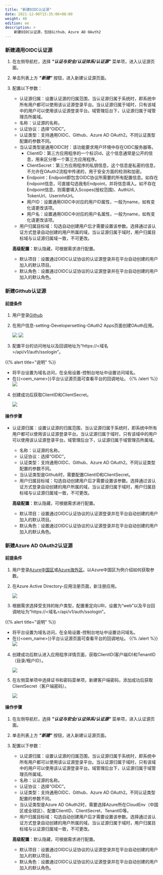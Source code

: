 ```yaml
---
title: "新建OIDC认证源"
date: 2021-12-06T15:35:06+08:00
weight: 40
edition: ee
description: >
    新建OIDC认证源，包括Github、Azure AD OAuth2
---
```


### 新建通用OIDC认证源

1. 在左侧导航栏，选择 **_"认证与安全/认证体系/认证源"_** 菜单项，进入认证源页面。
2. 单击列表上方 **_"新建"_** 按钮，进入新建认证源页面。
2. 配置以下参数：
    - 认证源归属：设置认证源的归属范围，当认证源归属于系统时，即系统中所有用户都可以使用该认证源登录平台。当认证源归属于域时，只有该域中的用户可以使用该认证源登录平台。域管理后台下，认证源归属于域管理员所属域。
    - 名称：认证源的名称。
    - 认证协议：选择“OIDC”。
    - 认证类型：支持通用OIDC、Github、Azure AD OAuth2。不同认证类型配置的参数不同。
    - 当认证类型是通用OIDC时：该功能要求用户环境中存在OIDC服务器等。
        - ClientID：第三方应用程序的一个标识id，这个信息通常是公开的信息，用来区分哪一个第三方应用程序。
        - ClientSecret：第三方应用程序的私钥信息，这个信息是私密的信息，不允许在OAuth2流程中传递的，用于安全方面的检测和加密。
        - Endpoint：Endpoint即包含OIDC协议所需要的所有配置信息。如存在Endpoint信息，可直接勾选我有Endpoint，并将信息填入。如不存在Endpoint信息，则需要填入Scopes(授权范围)、AuthUrl、TokenUrl、UserinfoUrl。
        - 用户ID：设置通用OIDC中对应的用户ID属性，一般为name，如有变化请更改该项。
        - 用户名：设置通用OIDC中对应的用户名属性，一般为name，如有变化请更改该项。
    - 用户归属目标域：勾选自动创建用户后才需要设置该参数。选择通过该认证方式登录自动创建的用户所属的域，当认证源归属于域时，用户归属目标域与认证源归属域一致，不可更改。

    **高级配置**：默认隐藏，可根据需求进行配置。

    - 默认项目：设置通过OIDC认证协议的认证源登录并在平台自动创建的用户加入的默认项目。
    - 默认角色：设置通过OIDC认证协议的认证源登录并在平台自动创建的用户加入的默认角色。

### 新建Github认证源

#### 前提条件

1. 用户登录[Github](https://github.com)
2. 在用户信息-setting-Developersetting-OAuth2 Apps页面创建OAuth应用。

    ![](../../../images/githubsetting.png)
    ![](../../../images/githuboauth.png)

3. 配置平台的访问地址以及回调地址为“https://<域名>/api/v1/auth/ssologin”。

{{% alert title="说明" %}}
- 将平台设置为域名访问，在全局设置-控制台地址中设置访问域名。
- 在{{<oem_name>}}平台认证源页面可查看平台的回调地址。
{{% /alert %}}
    ![](../../../images/githubassocreate.png)

4. 创建成功后获取ClientID和ClientSecret。

    ![](../../../images/githubssoappkey.png)

#### 操作步骤

- 认证源归属：设置认证源的归属范围，当认证源归属于系统时，即系统中所有用户都可以使用该认证源登录平台。当认证源归属于域时，只有该域中的用户可以使用该认证源登录平台。域管理后台下，认证源归属于域管理员所属域。
    - 名称：认证源的名称。
    - 认证协议：选择“OIDC”。
    - 认证类型：支持通用OIDC、Github、Azure AD OAuth2。不同认证类型配置的参数不同。
    - 当认证类型是Github时，需要配置ClientID和ClientSecret。
    - 用户归属目标域：勾选自动创建用户后才需要设置该参数。选择通过该认证方式登录自动创建的用户所属的域，当认证源归属于域时，用户归属目标域与认证源归属域一致，不可更改。

    **高级配置**：默认隐藏，可根据需求进行配置。

    - 默认项目：设置通过OIDC认证协议的认证源登录并在平台自动创建的用户加入的默认项目。
    - 默认角色：设置通过OIDC认证协议的认证源登录并在平台自动创建的用户加入的默认角色。

### 新建Azure AD OAuth2认证源

#### 前提条件

1. 用户登录[Azure中国区](https://portal.azure.cn/)或[Azure海外区](https://portal.azure.com)。以Azure中国区为例介绍如何获取参数。
2. 在Azure Active Directory-应用注册页面，新注册应用。
    
    ![](../../../images/azureappregister.png)

3. 根据需求选择受支持的账户类型，配置重定向URI，设置为“web”以及平台回调地址为“https://<域名>/api/v1/auth/ssologin”。

{{% alert title="说明" %}}
- 将平台设置为域名访问，在全局设置-控制台地址中设置访问域名。
- 在{{<oem_name>}}平台认证源页面可查看平台的回调地址。
{{% /alert %}}
    ![](../../../images/azuressoappcreate.png)

4. 创建成功后默认进入应用程序详情页面，获取ClientID(客户端ID)和TenantID（目录/租户ID）。

    ![](../../../images/azuressoappkey.png)

5. 在左侧菜单项中选择证书和密码菜单项，新建客户端密码，添加成功后获取ClientSecret（客户端密码）。

    ![](../../../images/azuressoappsecret.png)

#### 操作步骤

1. 在左侧导航栏，选择 **_"认证与安全/认证体系/认证源"_** 菜单项，进入认证源页面。
2. 单击列表上方 **_"新建"_** 按钮，进入新建认证源页面。
2. 配置以下参数：
    - 认证源归属：设置认证源的归属范围，当认证源归属于系统时，即系统中所有用户都可以使用该认证源登录平台。当认证源归属于域时，只有该域中的用户可以使用该认证源登录平台。域管理后台下，认证源归属于域管理员所属域。
    - 名称：认证源的名称。
    - 认证协议：选择“OIDC”。
    - 认证类型：支持通用OIDC、Github、Azure AD OAuth2。不同认证类型配置的参数不同。
    - 当认证类型是Azure AD OAuth2时，需要选择Azure所在CloudEnv（中国区或全球区）、配置ClientID、ClientSecret、TenantID等。
    - 用户归属目标域：勾选自动创建用户后才需要设置该参数。选择通过该认证方式登录自动创建的用户所属的域，当认证源归属于域时，用户归属目标域与认证源归属域一致，不可更改。

    **高级配置**：默认隐藏，可根据需求进行配置。

    - 默认项目：设置通过OIDC认证协议的认证源登录并在平台自动创建的用户加入的默认项目。
    - 默认角色：设置通过OIDC认证协议的认证源登录并在平台自动创建的用户加入的默认角色。